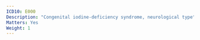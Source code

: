 ```yaml
---
ICD10: E000
Description: "Congenital iodine-deficiency syndrome, neurological type"
Matters: Yes
Weight: 1
---
```

